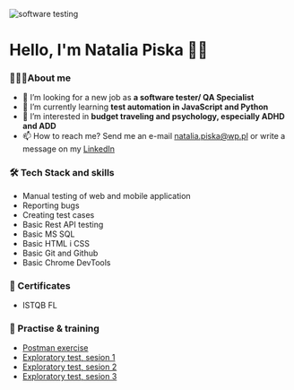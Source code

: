 ![software testing](https://www.keenesystems.com/hs-fs/hubfs/software-testing.jpg?width=900&name=software-testing.jpg)

# Hello, I'm Natalia Piska 🙋‍♀️

### 👩🏻‍💻About me
- 🤝 I’m looking for a new job as **a software tester/ QA Specialist**
- 🌱 I’m currently learning **test automation in JavaScript and Python**
- 👀 I’m interested in **budget traveling and psychology, especially ADHD and ADD**
- 📫 How to reach me? Send me an e-mail <natalia.piska@wp.pl> or write a message on my [LinkedIn](https://www.linkedin.com/in/natalia-piska/)


 

### 🛠️ Tech Stack and skills
- Manual testing of web and mobile application
- Reporting bugs
- Creating test cases
- Basic Rest API testing
- Basic MS SQL
- Basic HTML i CSS
- Basic Git and Github
- Basic Chrome DevTools

### 📜 Certificates
- ISTQB FL

### 💾 Practise & training
- [Postman exercise](https://github.com/nataliapiska/portfolio/blob/main/natalia_postman.txt)
- [Exploratory test, sesion 1](https://github.com/nataliapiska/portfolio/blob/main/RAPORT%20Z%20TEST%C3%93W%20EKSPLORACYJNYCH%20sesja%201.pdf)
- [Exploratory test, sesion 2](https://github.com/nataliapiska/portfolio/blob/main/RAPORT%20Z%20TEST%C3%93W%20EKSPLORACYJNYCH%20sesja%202.pdf)
- [Exploratory test, sesion 3](https://github.com/nataliapiska/portfolio/blob/main/RAPORT%20Z%20TEST%C3%93W%20EKSPLORACYJNYCH%20sesja%203.pdf)
